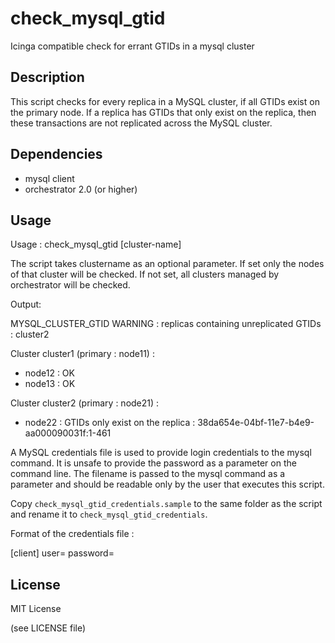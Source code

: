 # check_mysql_gtid
Icinga compatible check for errant GTIDs in a mysql cluster

## Description

This script checks for every replica in a MySQL cluster, if all GTIDs exist on the primary node.
If a replica has GTIDs that only exist on the replica, then these transactions are not replicated
across the MySQL cluster.

## Dependencies

- mysql client
- orchestrator 2.0 (or higher)

## Usage

Usage : check_mysql_gtid [cluster-name]

The script takes clustername as an optional parameter. If set only the nodes of that cluster will
be checked. If not set, all clusters managed by orchestrator will be checked.

Output:

MYSQL_CLUSTER_GTID WARNING : replicas containing unreplicated GTIDs : cluster2

Cluster cluster1 (primary : node11) :
 - node12 : OK
 - node13 : OK

Cluster cluster2 (primary : node21) :
 - node22 : GTIDs only exist on the replica :
  38da654e-04bf-11e7-b4e9-aa000090031f:1-461

A MySQL credentials file is used to provide login credentials to the mysql command.
It is unsafe to provide the password as a parameter on the command line.
The filename is passed to the mysql command as a parameter and should be readable
only by the user that executes this script.

Copy `check_mysql_gtid_credentials.sample` to the same folder as the script and rename
it to `check_mysql_gtid_credentials`.

Format of the credentials file :

[client]
user=
password=

## License

MIT License

(see LICENSE file)
